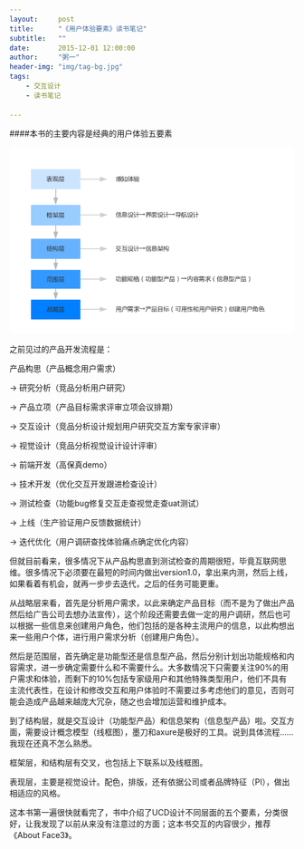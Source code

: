 ```yaml
---
layout:     post
title:      "《用户体验要素》读书笔记"
subtitle:   ""
date:       2015-12-01 12:00:00
author:     "粥一"
header-img: "img/tag-bg.jpg"
tags:
    - 交互设计
    - 读书笔记
    
---
```

####本书的主要内容是经典的用户体验五要素


![用户体验五要素](/img/in-post/2015-12-01.png)

之前见过的产品开发流程是：

产品构思（产品概念用户需求）

→ 研究分析（竞品分析用户研究）

→ 产品立项（产品目标需求评审立项会议排期）

→ 交互设计（竞品分析设计规划用户研究交互方案专家评审）

→ 视觉设计（竞品分析视觉设计设计评审）

→ 前端开发（高保真demo）

→ 技术开发（优化交互开发跟进检查设计）

→ 测试检查（功能bug修复交互走查视觉走查uat测试）

→ 上线（生产验证用户反馈数据统计）

→ 迭代优化（用户调研查找体验痛点确定优化内容）


但就目前看来，很多情况下从产品构思直到测试检查的周期很短，毕竟互联网思维。很多情况下必须要在最短的时间内做出version1.0，拿出来内测，然后上线，如果看着有机会，就再一步步去迭代，之后的任务可能更重。

从战略层来看，首先是分析用户需求，以此来确定产品目标（而不是为了做出产品然后给广告公司去想办法宣传），这个阶段还需要去做一定的用户调研，然后也可以根据一些信息来创建用户角色，他们包括的是各种主流用户的信息，以此构想出来一些用户个体，进行用户需求分析（创建用户角色）。

然后是范围层，首先确定是功能型还是信息型产品，然后分别计划出功能规格和内容需求，进一步确定需要什么和不需要什么。大多数情况下只需要关注90%的用户需求和体验，而剩下的10%包括专家级用户和其他特殊类型用户，他们不具有主流代表性，在设计和修改交互和用户体验时不需要过多考虑他们的意见，否则可能会造成产品越来越庞大冗杂，随之也会增加运营和维护成本。

到了结构层，就是交互设计（功能型产品）和信息架构（信息型产品）啦。交互方面，需要设计概念模型（线框图），墨刀和axure是极好的工具。说到具体流程……我现在还真不怎么熟悉。

框架层，和结构层有交叉，也包括上下联系以及线框图。

表现层，主要是视觉设计。配色，排版，还有依据公司或者品牌特征（PI），做出相适应的风格。

这本书第一遍很快就看完了，书中介绍了UCD设计不同层面的五个要素，分类很好，让我发现了以前从来没有注意过的方面；这本书交互的内容很少，推荐《About Face3》。